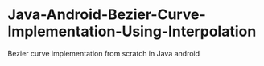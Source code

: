 # Java-Android-Bezier-Curve-Implementation-Using-Interpolation
Bezier curve implementation from scratch in Java android 
